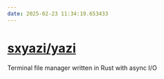 ```yaml
---
date: 2025-02-23 11:34:19.653433
---
```


# [sxyazi/yazi](https://github.com/sxyazi/yazi)

Terminal file manager written in Rust with async I/O